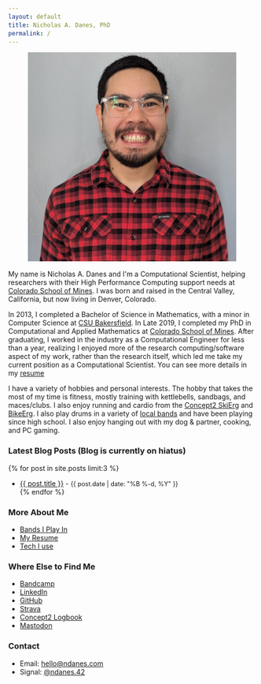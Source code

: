 ```yaml
---
layout: default
title: Nicholas A. Danes, PhD
permalink: /
---
```

<figure>
 <img class="profile" src="/images/me.jpg" alt="Me!">
</figure>

My name is Nicholas A. Danes and I'm a Computational Scientist, helping researchers with their High Performance Computing support needs at [Colorado School of Mines](https://rc.mines.edu). I was born and raised in the Central Valley, California, but now living in Denver, Colorado.

In 2013, I completed a Bachelor of Science in Mathematics, with a minor in Computer Science at [CSU Bakersfield](https://csub.edu). In Late 2019, I completed my PhD in Computational and Applied Mathematics at [Colorado School of Mines](https://ams.mines.edu). After graduating, I worked in the industry as a Computational Engineer for less than a year, realizing I enjoyed more of the research computing/software aspect of my work, rather than the research itself, which led me take my current position as a Computational Scientist. You can see more details in my [resume](/resume)

I have a variety of hobbies and personal interests. The hobby that takes the most of my time is fitness, mostly training with kettlebells, sandbags, and maces/clubs. I also enjoy running and cardio from the [Concept2 SkiErg](https://www.concept2.com/ergs/skierg) and [BikeErg](https://www.concept2.com/ergs/bikeerg). I also play drums in a variety of [local bands](/bands) and have been playing since high school. I also enjoy hanging out with my dog & partner, cooking, and PC gaming. 


### Latest Blog Posts (Blog is currently on hiatus)
{% for post in site.posts limit:3 %}
* <a href="{{ site.baseurl }}{{ post.url }}">{{ post.title }}</a> -  <time style="font-size:90%;" datetime="{{ post.date | date_to_xmlschema }}">{{ post.date | date: "%B %-d, %Y" }}</time>  
{% endfor %}


### More About Me

* [Bands I Play In](/bands)
* [My Resume](/resume)
* [Tech I use](/uses)


### Where Else to Find Me

* [Bandcamp](https://bandcamp.com/danesnick)
* [LinkedIn](https://linkedin.com/in/nicholas-danes-a82107237)
* [GitHub](https://github.com/danesnick)
* [Strava](https://www.strava.com/athletes/108504279)
* [Concept2 Logbook](https://log.concept2.com/profile/2350558)
* <a rel="me" href="https://mast.hpc.social/@ndanes">Mastodon</a>

### Contact
* Email: [hello@ndanes.com](mailto:&#104;&#101;&#108;&#108;&#111;&#64;&#110;&#100;&#97;&#110;&#101;&#115;&#46;&#99;&#111;&#109;)
* Signal: [@ndanes.42](https://signal.me/#eu/HmS08SJe8DyoZhUwJx5c9ZyVEkDMSMrSF85vIh-slv4gR_KPOSpC-r4mu37M_U8F)
